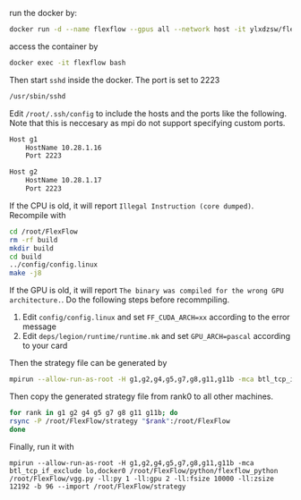 run the docker by:

```bash
docker run -d --name flexflow --gpus all --network host -it ylxdzsw/flexflow:latest /bin/bash
```

access the container by

```bash
docker exec -it flexflow bash
```

Then start `sshd` inside the docker. The port is set to 2223

```bash
/usr/sbin/sshd
```

Edit `/root/.ssh/config` to include the hosts and the ports like the following.
Note that this is neccesary as mpi do not support specifying custom ports.

```bash
Host g1
    HostName 10.28.1.16
    Port 2223

Host g2
    HostName 10.28.1.17
    Port 2223
```

If the CPU is old, it will report `Illegal Instruction (core dumped)`. Recompile with

```bash
cd /root/FlexFlow
rm -rf build
mkdir build
cd build
../config/config.linux
make -j8
```

If the GPU is old, it will report `The binary was compiled for the wrong GPU architecture.`. Do the following steps before recommpiling.

1. Edit `config/config.linux` and set `FF_CUDA_ARCH=xx` according to the error message
2. Edit `deps/legion/runtime/runtime.mk` and set `GPU_ARCH=pascal` according to your card

Then the strategy file can be generated by

```bash
mpirun --allow-run-as-root -H g1,g2,g4,g5,g7,g8,g11,g11b -mca btl_tcp_if_exclude lo,docker0 /root/FlexFlow/python/flexflow_python /root/FlexFlow/vgg.py -ll:py 1 -ll:gpu 2 -ll:fsize 10000 -ll:zsize 12192 -b 96 --export /root/FlexFlow/strategy --search-budget 100000 --enable-parameter-parallel --enable-attribute-parallel
```

Then copy the generated strategy file from rank0 to all other machines.

```bash
for rank in g1 g2 g4 g5 g7 g8 g11 g11b; do
rsync -P /root/FlexFlow/strategy "$rank":/root/FlexFlow
done
```

Finally, run it with

```
mpirun --allow-run-as-root -H g1,g2,g4,g5,g7,g8,g11,g11b -mca btl_tcp_if_exclude lo,docker0 /root/FlexFlow/python/flexflow_python /root/FlexFlow/vgg.py -ll:py 1 -ll:gpu 2 -ll:fsize 10000 -ll:zsize 12192 -b 96 --import /root/FlexFlow/strategy
```
